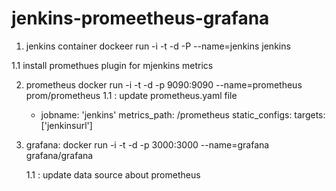 # jenkins-promeetheus-grafana

1. jenkins container
    dockeer run -i -t -d -P --name=jenkins jenkins
    
  1.1 install  promethues plugin for mjenkins metrics


2. prometheus
    docker run -i -t -d -p 9090:9090 --name=prometheus prom/prometheus 
    1.1 : update prometheus.yaml file
     - jobname: 'jenkins'
       metrics_path: /prometheus
       static_configs:
         targets: ['jenkinsurl']

3. grafana:
    docker run -i -t -d -p 3000:3000 --name=grafana grafana/grafana 
    
    1.1 : update data source about prometheus
